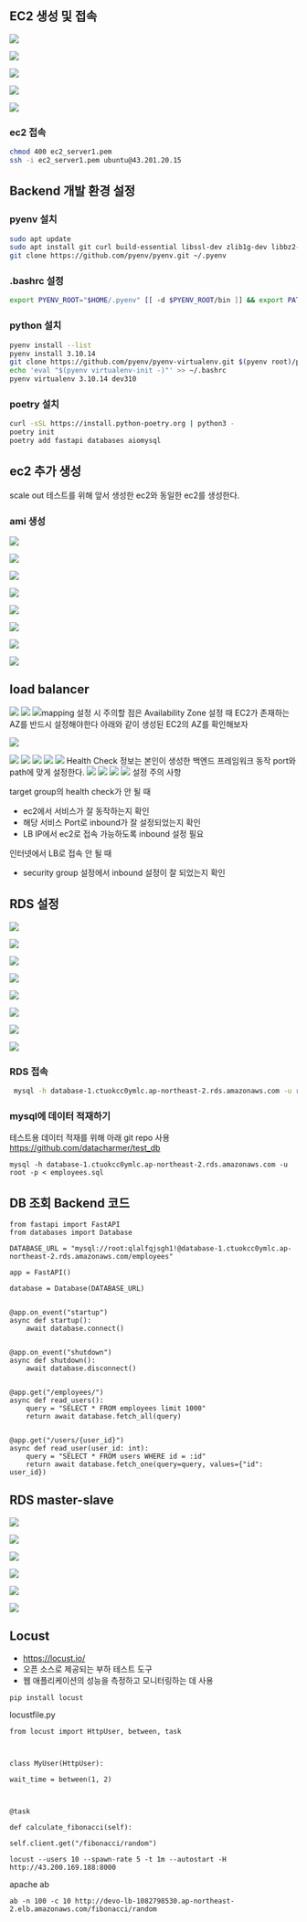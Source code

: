 
## EC2 생성 및 접속

![](/이우승/assets/aws/ec2_01.png)

![](/이우승/assets/aws/ec2_02.png)


![](/이우승/assets/aws/ec2_03.png)

![](/이우승/assets/aws/ec2_04.png)


![](/이우승/assets/aws/ec2_05.png)

### ec2 접속
```bash
chmod 400 ec2_server1.pem 
ssh -i ec2_server1.pem ubuntu@43.201.20.15
```

## Backend 개발 환경 설정

### pyenv 설치
```bash
sudo apt update 
sudo apt install git curl build-essential libssl-dev zlib1g-dev libbz2-dev \ libreadline-dev libsqlite3-dev wget llvm libncurses5-dev libncursesw5-dev \ xz-utils tk-dev libffi-dev liblzma-dev python3-openssl git 
git clone https://github.com/pyenv/pyenv.git ~/.pyenv
```

### .bashrc 설정
```bash
export PYENV_ROOT="$HOME/.pyenv" [[ -d $PYENV_ROOT/bin ]] && export PATH="$PYENV_ROOT/bin:$PATH" eval "$(pyenv init -)"
```

### python 설치
```bash
pyenv install --list 
pyenv install 3.10.14
git clone https://github.com/pyenv/pyenv-virtualenv.git $(pyenv root)/plugins/pyenv-virtualenv 
echo 'eval "$(pyenv virtualenv-init -)"' >> ~/.bashrc 
pyenv virtualenv 3.10.14 dev310
```


### poetry 설치

```bash
curl -sSL https://install.python-poetry.org | python3 - 
poetry init 
poetry add fastapi databases aiomysql
```

## ec2 추가 생성
scale out 테스트를 위해 앞서 생성한 ec2와 동일한 ec2를 생성한다.

### ami 생성

![](/이우승/assets/aws/ec2_06.png)

![](/이우승/assets/aws/ec2_07.png)

![](/이우승/assets/aws/ec2_08.png)

![](/이우승/assets/aws/ec2_09.png)

![](/이우승/assets/aws/ec2_10.png)

![](/이우승/assets/aws/ec2_11.png)

![](/이우승/assets/aws/ec2_12.png)

![](/이우승/assets/aws/ec2_13.png)



## load balancer

![](/이우승/assets/aws/lb_01.png)
 ![](/이우승/assets/aws/lb_02.png) ![](/이우승/assets/aws/lb_03.png)mapping 설정 시 주의할 점은 Availability Zone 설정 때 EC2가 존재하는 AZ를 반드시 설정해야한다
 아래와 같이 생성된 EC2의 AZ를 확인해보자

![](/이우승/assets/aws/lb_14.png)

 ![](/이우승/assets/aws/lb_04.png) ![](/이우승/assets/aws/lb_05.png) ![](/이우승/assets/aws/lb_06.png) ![](/이우승/assets/aws/lb_07.png) ![](/이우승/assets/aws/lb_08.png)
 Health Check 정보는 본인이 생성한 백엔드 프레임워크 동작 port와 path에 맞게 설정한다.
 ![](/이우승/assets/aws/lb_09.png) ![](/이우승/assets/aws/lb_10.png) ![](/이우승/assets/aws/lb_11.png) ![](/이우승/assets/aws/lb_12.png)
설정 주의 사항

target group의 health check가 안 될 때
- ec2에서 서비스가 잘 동작하는지 확인
- 해당 서비스 Port로 inbound가 잘 설정되었는지 확인
- LB IP에서 ec2로 접속 가능하도록 inbound 설정 필요

인터넷에서 LB로 접속 안 될 때
- security group 설정에서 inbound 설정이 잘 되었는지 확인


## RDS 설정

![](/이우승/assets/aws/rds_01.png)

![](/이우승/assets/aws/rds_02.png)

![](/이우승/assets/aws/rds_03.png)

![](/이우승/assets/aws/rds_04.png)

![](/이우승/assets/aws/rds_05.png)

![](/이우승/assets/aws/rds_06.png)


![](/이우승/assets/aws/rds_07.png)

![](/이우승/assets/aws/rds_08.png)






### RDS 접속
```bash
 mysql -h database-1.ctuokcc0ymlc.ap-northeast-2.rds.amazonaws.com -u root -p
```


### mysql에 데이터 적재하기
테스트용 데이터 적재를 위해 아래 git repo 사용
https://github.com/datacharmer/test_db


```
mysql -h database-1.ctuokcc0ymlc.ap-northeast-2.rds.amazonaws.com -u root -p < employees.sql
```


## DB 조회 Backend 코드
```
from fastapi import FastAPI
from databases import Database

DATABASE_URL = "mysql://root:qlalfqjsgh1!@database-1.ctuokcc0ymlc.ap-northeast-2.rds.amazonaws.com/employees"

app = FastAPI()

database = Database(DATABASE_URL)


@app.on_event("startup")
async def startup():
    await database.connect()


@app.on_event("shutdown")
async def shutdown():
    await database.disconnect()


@app.get("/employees/")
async def read_users():
    query = "SELECT * FROM employees limit 1000"
    return await database.fetch_all(query)


@app.get("/users/{user_id}")
async def read_user(user_id: int):
    query = "SELECT * FROM users WHERE id = :id"
    return await database.fetch_one(query=query, values={"id": user_id})

```


## RDS master-slave

![](/이우승/assets/aws/rds_09.png)

![](/이우승/assets/aws/rds_10.png)

![](/이우승/assets/aws/rds_11.png)

![](/이우승/assets/aws/rds_12.png)

![](/이우승/assets/aws/rds_13.png)

![](/이우승/assets/aws/rds_14.png)



## Locust

- https://locust.io/
- 오픈 소스로 제공되는 부하 테스트 도구
- 웹 애플리케이션의 성능을 측정하고 모니터링하는 데 사용

```
pip install locust
```


locustfile.py

```
from locust import HttpUser, between, task

  

class MyUser(HttpUser):

wait_time = between(1, 2)

  

@task

def calculate_fibonacci(self):

self.client.get("/fibonacci/random")
```


```
locust --users 10 --spawn-rate 5 -t 1m --autostart -H http://43.200.169.188:8000
```


apache ab

```
ab -n 100 -c 10 http://devo-lb-1082798530.ap-northeast-2.elb.amazonaws.com/fibonacci/random
```
